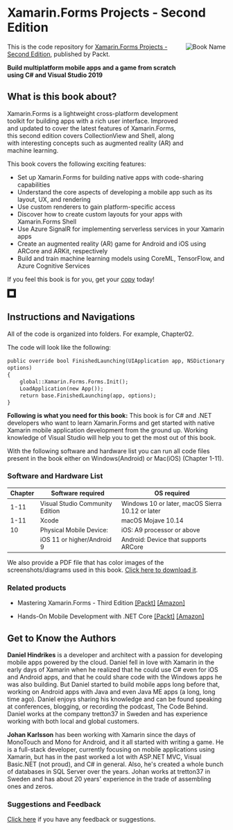 # Xamarin.Forms Projects - Second Edition

<a href="https://www.packtpub.com/mobile/xamarin-forms-4-projects-second-edition?utm_source=github&utm_medium=repository&utm_campaign=9781839210051"><img src="https://www.packtpub.com/media/catalog/product/cache/bf3310292d6e1b4ca15aeea773aca35e/9/7/9781839210051-original.jpeg" alt="Book Name" height="256px" align="right"></a>

This is the code repository for [Xamarin.Forms Projects - Second Edition](https://www.packtpub.com/mobile/xamarin-forms-4-projects-second-edition?utm_source=github&utm_medium=repository&utm_campaign=9781839210051), published by Packt.

**Build multiplatform mobile apps and a game from scratch using C# and Visual Studio 2019**

## What is this book about?
Xamarin.Forms is a lightweight cross-platform development toolkit for building apps with a rich user interface. Improved and updated to cover the latest features of Xamarin.Forms, this second edition covers CollectionView and Shell, along with interesting concepts such as augmented reality (AR) and machine learning.

This book covers the following exciting features: 
* Set up Xamarin.Forms for building native apps with code-sharing capabilities
* Understand the core aspects of developing a mobile app such as its layout, UX, and rendering
* Use custom renderers to gain platform-specific access
* Discover how to create custom layouts for your apps with Xamarin.Forms Shell
* Use Azure SignalR for implementing serverless services in your Xamarin apps
* Create an augmented reality (AR) game for Android and iOS using ARCore and ARKit, respectively
* Build and train machine learning models using CoreML, TensorFlow, and Azure Cognitive Services

If you feel this book is for you, get your [copy](https://www.amazon.com/dp/1839210052) today!

<a href="https://www.packtpub.com/?utm_source=github&utm_medium=banner&utm_campaign=GitHubBanner"><img src="https://raw.githubusercontent.com/PacktPublishing/GitHub/master/GitHub.png" 
alt="https://www.packtpub.com/" border="5" /></a>


## Instructions and Navigations
All of the code is organized into folders. For example, Chapter02.

The code will look like the following:
```
public override bool FinishedLaunching(UIApplication app, NSDictionary options)
{
    global::Xamarin.Forms.Forms.Init();
    LoadApplication(new App());
    return base.FinishedLaunching(app, options);
}
```

**Following is what you need for this book:**
This book is for C# and .NET developers who want to learn Xamarin.Forms and get started with native Xamarin mobile application development from the ground up. Working knowledge of Visual Studio will help you to get the most out of this book.

With the following software and hardware list you can run all code files present in the book either on Windows(Android) or Mac(iOS) (Chapter 1-11).

### Software and Hardware List

| Chapter  | Software required                   |  OS required                                    |                     
| -------- | ------------------------------------| ----------------------------------------------- |
| 1-11     | Visual Studio Community Edition     | Windows 10 or later, macOS Sierra 10.12 or later|            
| 1-11     | Xcode                               | macOS Mojave 10.14                              |                      
| 10       | Physical Mobile Device:             | iOS: A9 processor or above                      |                  
|          | iOS 11 or higher/Android 9          | Android: Device that supports ARCore            |                     

We also provide a PDF file that has color images of the screenshots/diagrams used in this book. [Click here to download it](https://static.packt-cdn.com/downloads/9781839210051_ColorImages.pdf).


### Related products <Other books you may enjoy>
* Mastering Xamarin.Forms - Third Edition [[Packt]](https://www.packtpub.com/mobile/mastering-xamarin-forms-third-edition?utm_source=github&utm_medium=repository&utm_campaign=9781839213380) [[Amazon]](https://www.amazon.com/dp/1839213388)

* Hands-On Mobile Development with .NET Core [[Packt]](https://www.packtpub.com/application-development/hands-mobile-development-net-core?utm_source=github&utm_medium=repository&utm_campaign=9781789538519) [[Amazon]](https://www.amazon.com/dp/1789538513)

## Get to Know the Authors
**Daniel Hindrikes**
is a developer and architect with a passion for developing mobile apps powered by the cloud. Daniel fell in love with Xamarin in the early days of Xamarin when he realized that he could use C# even for iOS and Android apps, and that he could share code with the Windows apps he was also building. But Daniel started to build mobile apps long before that, working on Android apps with Java and even Java ME apps (a long, long time ago). Daniel enjoys sharing his knowledge and can be found speaking at conferences, blogging, or recording the podcast, The Code Behind. Daniel works at the company tretton37 in Sweden and has experience working with both local and global customers.

**Johan Karlsson**
has been working with Xamarin since the days of MonoTouch and Mono for Android, and it all started with writing a game. He is a full-stack developer, currently focusing on mobile applications using Xamarin, but has in the past worked a lot with ASP.NET MVC, Visual Basic.NET (not proud), and C# in general. Also, he's created a whole bunch of databases in SQL Server over the years. Johan works at tretton37 in Sweden and has about 20 years' experience in the trade of assembling ones and zeros.


### Suggestions and Feedback
[Click here](https://docs.google.com/forms/d/e/1FAIpQLSdy7dATC6QmEL81FIUuymZ0Wy9vH1jHkvpY57OiMeKGqib_Ow/viewform) if you have any feedback or suggestions.
